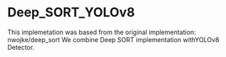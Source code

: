 # Deep_SORT_YOLOv8
This implemetation was based from the original implementation: nwojke/deep_sort
We combine Deep SORT implementation withYOLOv8 Detector.
